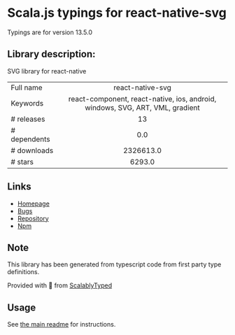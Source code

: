 
# Scala.js typings for react-native-svg

Typings are for version 13.5.0

## Library description:
SVG library for react-native

|                    |                 |
| ------------------ | :-------------: |
| Full name          | react-native-svg |
| Keywords           | react-component, react-native, ios, android, windows, SVG, ART, VML, gradient |
| # releases         | 13 |
| # dependents       | 0.0 |
| # downloads        | 2326613.0 |
| # stars            | 6293.0 |

## Links
- [Homepage](https://github.com/react-native-community/react-native-svg)
- [Bugs](https://github.com/react-native-community/react-native-svg/issues)
- [Repository](https://github.com/react-native-community/react-native-svg)
- [Npm](https://www.npmjs.com/package/react-native-svg)
    


## Note
This library has been generated from typescript code from first party type definitions.

Provided with :purple_heart: from [ScalablyTyped](https://github.com/oyvindberg/ScalablyTyped)

## Usage
See [the main readme](../../readme.md) for instructions.



